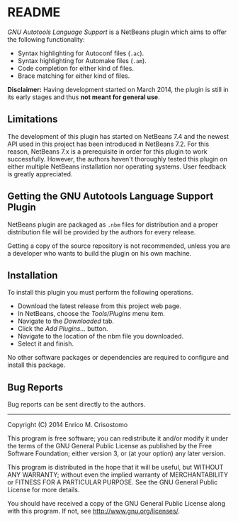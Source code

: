 README
======

*GNU Autotools Language Support* is a NetBeans plugin which aims to offer the
following functionality:

  * Syntax highlighting for Autoconf files (`.ac`).
  * Syntax highlighting for Automake files (`.am`).
  * Code completion for either kind of files.
  * Brace matching for either kind of files.

**Disclaimer:** Having development started on March 2014, the plugin is
still in its early stages and thus **not meant for general use**.

Limitations
-----------

The development of this plugin has started on NetBeans 7.4 and the newest API
used in this project has been introduced in NetBeans 7.2.  For this reason,
NetBeans 7.x is a prerequisite in order for this plugin to work successfully.
However, the authors haven't thoroughly tested this plugin on either multiple
NetBeans installation nor operating systems.  User feedback is greatly
appreciated.

Getting the GNU Autotools Language Support Plugin
-------------------------------------------------

NetBeans plugin are packaged as `.nbm` files for distribution and a proper
distribution file will be provided by the authors for every release.

  Getting a copy of the source repository is not recommended, unless you are a
developer who wants to build the plugin on his own machine.

Installation
------------

To install this plugin you must perform the following operations.

  * Download the latest release from this project web page.
  * In NetBeans, choose the *Tools/Plugins* menu item.
  * Navigate to the *Downloaded* tab.
  * Click the *Add Plugins...* button.
  * Navigate to the location of the nbm file you downloaded.
  * Select it and finish.

No other software packages or dependencies are required to configure and
install this package.

Bug Reports
-----------

Bug reports can be sent directly to the authors.

-----

Copyright (C) 2014 Enrico M. Crisostomo

This program is free software; you can redistribute it and/or modify
it under the terms of the GNU General Public License as published by
the Free Software Foundation; either version 3, or (at your option)
any later version.

This program is distributed in the hope that it will be useful,
but WITHOUT ANY WARRANTY; without even the implied warranty of
MERCHANTABILITY or FITNESS FOR A PARTICULAR PURPOSE.  See the
GNU General Public License for more details.

You should have received a copy of the GNU General Public License
along with this program.  If not, see <http://www.gnu.org/licenses/>.
